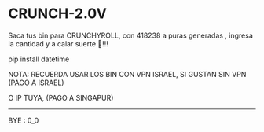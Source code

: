 # CRUNCH-2.0V
Saca tus bin para CRUNCHYROLL,  con 418238 a puras generadas , ingresa la cantidad y a calar suerte 💪!!!

pip install datetime

NOTA: RECUERDA USAR LOS BIN CON VPN ISRAEL, SI GUSTAN SIN VPN (PAGO A ISRAEL)

O IP TUYA, (PAGO A SINGAPUR)

*****
BYE : 0_0

